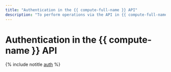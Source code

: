 ```yaml
---
title: "Authentication in the {{ compute-full-name }} API"
description: "To perform operations via the API in {{ compute-full-name }}, a VM management and cloud computing service, get an IAM token for your account."
---
```


# Authentication in the {{ compute-name }} API

{% include notitle [auth](../../_includes/authentication.md) %}
